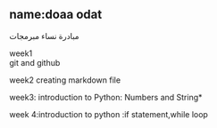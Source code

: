name:doaa odat
--
مبادرة نساء مبرمجات

week1  
git and github     

week2
creating markdown file

week3:
introduction to Python: Numbers and String*

week 4:introduction to python :if statement,while loop
